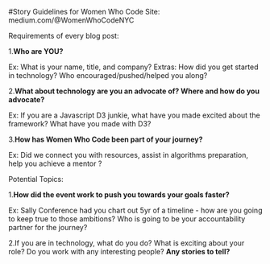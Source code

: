 #Story Guidelines for Women Who Code 
Site: medium.com/@WomenWhoCodeNYC

Requirements of every blog post: 

1.**Who are YOU?**

Ex: What is your name, title, and company? 
Extras: How did you get started in technology? Who encouraged/pushed/helped you along? 

2.**What about technology are you an advocate of? Where and how do you advocate?**

Ex: If you are a Javascript D3 junkie, what have you made excited about the framework? What have you made with D3? 

3.**How has Women Who Code been part of your journey?**

Ex: Did we connect you with resources, assist in algorithms preparation, help you achieve a mentor ? 



Potential Topics: 

1.**How did the event work to push you towards your goals faster?**

Ex: Sally Conference had you chart out 5yr of a timeline - how are you going to keep true to those ambitions? Who is going to be your accountability partner for the journey? 

2.If you are in technology, what do you do?
What is exciting about your role? 
Do you work with any interesting people? 
**Any stories to tell?** 